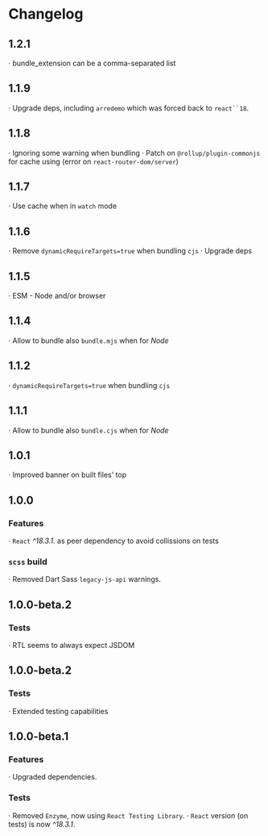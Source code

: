 
# Changelog

## 1.2.1

· bundle_extension can be a comma-separated list


## 1.1.9

· Upgrade deps, including `arredemo` which was forced back to `react``18`.

## 1.1.8

· Ignoring some warning when bundling
· Patch on `@rollup/plugin-commonjs` for cache using
  (error on `react-router-dom/server`)


## 1.1.7

· Use cache when in `watch` mode

## 1.1.6

· Remove `dynamicRequireTargets=true` when bundling `cjs`
· Upgrade deps

## 1.1.5

· ESM - Node and/or browser

## 1.1.4

· Allow to bundle also `bundle.mjs` when for _Node_

## 1.1.2

· `dynamicRequireTargets=true` when bundling `cjs`

## 1.1.1

· Allow to bundle also `bundle.cjs` when for _Node_

## 1.0.1

· Improved banner on built files' top

## 1.0.0

### Features

· `React` _^18.3.1_. as peer dependency to avoid collissions on tests

### `scss` build

· Removed Dart Sass `legacy-js-api` warnings.

## 1.0.0-beta.2

### Tests

· RTL seems to always expect JSDOM

## 1.0.0-beta.2

### Tests

· Extended testing capabilities

## 1.0.0-beta.1

### Features

· Upgraded dependencies.

### Tests

· Removed `Enzyme`, now using `React Testing Library`.
· `React` version (on tests) is now _^18.3.1_.
